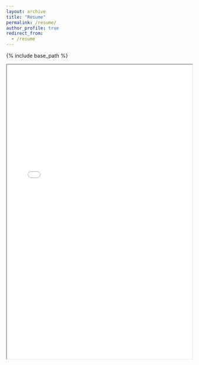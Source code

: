 ```yaml
---
layout: archive
title: "Resume"
permalink: /resume/
author_profile: true
redirect_from:
  - /resume
---
```


{% include base_path %}

<iframe width="100%" height="800" src="../files/Jonathan_Ly_resume.pdf"> <iframe width="100%" height="800" src="../files/Jonathan_Ly_resume.pdf"> 
